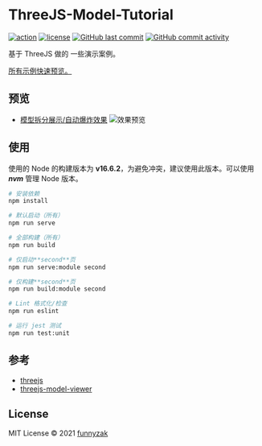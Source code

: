 # ThreeJS-Model-Tutorial

[![action][ci-image]][ci-url]
[![license][license-image]][repository-url]
[![GitHub last commit][last-commit-image]][repository-url]
[![GitHub commit activity][commit-activity-image]][repository-url]

基于 ThreeJS 做的 一些演示案例。

[所有示例快速预览。][github-pages-url]

## 预览

- [模型拆分展示/自动爆炸效果](https://funnyzak.github.io/threejs-model-tutorial/#/tutorial/dismantling)
  ![效果预览](https://raw.githubusercontent.com/funnyzak/threejs-model-tutorial/master/public/.assets/imgs/dismantling.gif)

## 使用

使用的 Node 的构建版本为 **v16.6.2**，为避免冲突，建议使用此版本。可以使用 **_nvm_** 管理 Node 版本。

```bash
# 安装依赖
npm install

# 默认启动（所有）
npm run serve

# 全部构建（所有）
npm run build

# 仅启动**second**页
npm run serve:module second

# 仅构建**second**页
npm run build:module second

# Lint 格式化/检查
npm run eslint

# 运行 jest 测试
npm run test:unit
```

## 参考

- [threejs](https://github.com/mrdoob/three.js/tree/master)
- [threejs-model-viewer](https://adjam93.github.io/threejs-model-viewer/#)

## License

MIT License © 2021 [funnyzak](https://github.com/funnyzak)

[ci-image]: https://img.shields.io/github/workflow/status/funnyzak/threejs-model-tutorial/Release
[ci-url]: https://github.com/funnyzak/threejs-model-tutorial/actions
[license-image]: https://img.shields.io/github/license/funnyzak/threejs-model-tutorial.svg?style=flat-square
[repository-url]: https://github.com/funnyzak/threejs-model-tutorial
[github-pages-image]: https://img.shields.io/github/pages/funnyzak/threejs-model-tutorial.svg?style=flat-square
[github-pages-url]: https://funnyzak.github.io/threejs-model-tutorial/
[commit-activity-image]: https://img.shields.io/github/commit-activity/m/funnyzak/threejs-model-tutorial?style=flat-square
[last-commit-image]: https://img.shields.io/github/last-commit/funnyzak/threejs-model-tutorial?style=flat-square
